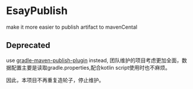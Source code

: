 # EsayPublish
make it more easier to publish artifact to mavenCental

## Deprecated

use [gradle-maven-publish-plugin](https://github.com/vanniktech/gradle-maven-publish-plugin) instead, 团队维护的项目考虑更加全面，数据配置主要是读取gradle.properties,配合kotlin script使用时也不麻烦。

因此，本项目不再重复造轮子，停止维护。
